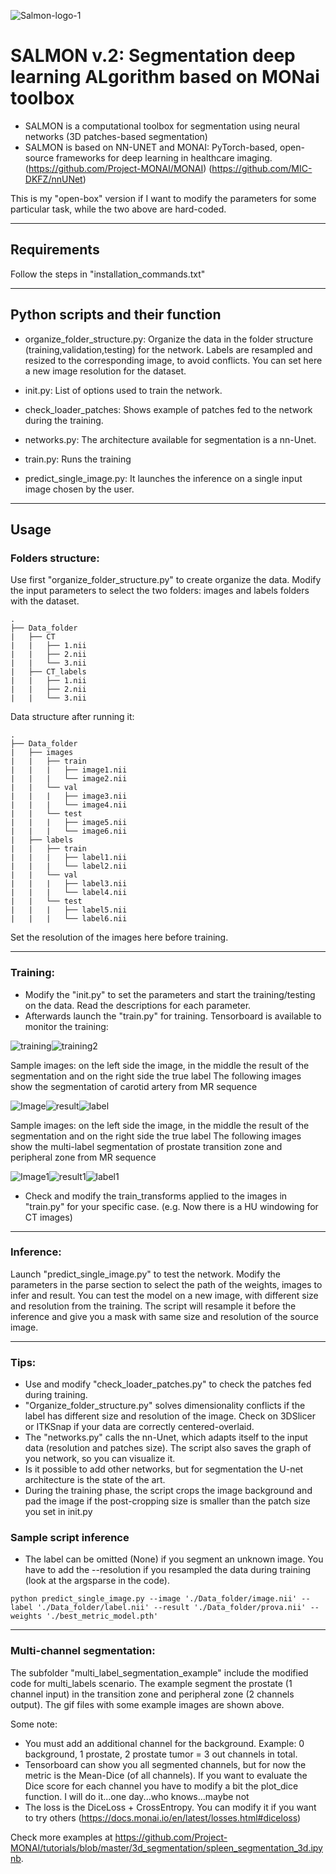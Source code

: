 ![Salmon-logo-1](images/salmon.JPG)
# SALMON v.2: Segmentation deep learning ALgorithm based on MONai toolbox
- SALMON is a computational toolbox for segmentation using neural networks (3D patches-based segmentation)
- SALMON is based on  NN-UNET and MONAI: PyTorch-based, open-source frameworks for deep learning in healthcare imaging. 
(https://github.com/Project-MONAI/MONAI)
(https://github.com/MIC-DKFZ/nnUNet)

This is my "open-box" version if I want to modify the parameters for some particular task, while the two above are hard-coded.

*******************************************************************************
## Requirements
Follow the steps in "installation_commands.txt"
*******************************************************************************
## Python scripts and their function

- organize_folder_structure.py: Organize the data in the folder structure (training,validation,testing) for the network. 
Labels are resampled and resized to the corresponding image, to avoid conflicts. You can set here a new image resolution for the dataset. 

- init.py: List of options used to train the network. 

- check_loader_patches: Shows example of patches fed to the network during the training.  

- networks.py: The architecture available for segmentation is a nn-Unet.

- train.py: Runs the training

- predict_single_image.py: It launches the inference on a single input image chosen by the user.
*******************************************************************************
## Usage
### Folders structure:

Use first "organize_folder_structure.py" to create organize the data.
Modify the input parameters to select the two folders: images and labels folders with the dataset.

    .
	├── Data_folder                   
	|   ├── CT               
	|   |   ├── 1.nii 
    |   |   ├── 2.nii 	
	|   |   └── 3.nii                     
	|   ├── CT_labels                         
	|   |   ├── 1.nii 
    |   |   ├── 2.nii 	
	|   |   └── 3.nii  

Data structure after running it:

	.
	├── Data_folder                   
	|   ├── images              
	|   |   ├── train             
	|   |   |   ├── image1.nii              
	|   |   |   └── image2.nii                     
	|   |   └── val             
	|   |   |   ├── image3.nii             
	|   |   |   └── image4.nii
	|   |   └── test             
	|   |   |   ├── image5.nii              
	|   |   |   └── image6.nii
	|   ├── labels              
	|   |   ├── train             
	|   |   |   ├── label1.nii              
	|   |   |   └── label2.nii                     
	|   |   └── val             
	|   |   |   ├── label3.nii             
	|   |   |   └── label4.nii
	|   |   └── test             
	|   |   |   ├── label5.nii              
	|   |   |   └── label6.nii
	
Set the resolution of the images here before training.
 
*******************************************************************************
### Training:
- Modify the "init.py" to set the parameters and start the training/testing on the data. Read the descriptions for each parameter.
- Afterwards launch the "train.py" for training. Tensorboard is available to monitor the training:	

![training](images/salmon3.JPG)![training2](images/salmon4.JPG)

Sample images: on the left side the image, in the middle the result of the segmentation and on the right side the true label
The following images show the segmentation of carotid artery from MR sequence

![Image](images/image.gif)![result](images/result.gif)![label](images/label.gif)

Sample images: on the left side the image, in the middle the result of the segmentation and on the right side the true label
The following images show the multi-label segmentation of prostate transition zone and peripheral zone from MR sequence

![Image1](images/prostate.gif)![result1](images/prostate_inf.gif)![label1](images/prostate_label.gif)

- Check and modify the train_transforms applied to the images  in "train.py" for your specific case. (e.g. Now there is a HU windowing for CT images)
*******************************************************************************
### Inference:
Launch "predict_single_image.py" to test the network. Modify the parameters in the parse section to select the path of the weights, images to infer and result. 
You can test the model on a new image, with different size and resolution from the training. The script will resample it before the inference and give you a mask
with same size and resolution of the source image.
*******************************************************************************
### Tips:
- Use and modify "check_loader_patches.py" to check the patches fed during training. 
- "Organize_folder_structure.py" solves dimensionality conflicts if the label has different size and resolution of the image. Check on 3DSlicer or ITKSnap if your data are correctly centered-overlaid.
- The "networks.py" calls the nn-Unet, which adapts itself to the input data (resolution and patches size). The script also saves the graph of you network, so you can visualize it. 
- Is it possible to add other networks, but for segmentation the U-net architecture is the state of the art.
- During the training phase, the script crops the image background and pad the image if the post-cropping size is smaller than the patch size you set in init.py


### Sample script inference
- The label can be omitted (None) if you segment an unknown image. You have to add the --resolution if you resampled the data during training (look at the argsparse in the code).
```console
python predict_single_image.py --image './Data_folder/image.nii' --label './Data_folder/label.nii' --result './Data_folder/prova.nii' --weights './best_metric_model.pth'
```
*******************************************************************************
### Multi-channel segmentation: 

The subfolder "multi_label_segmentation_example" include the modified code for multi_labels scenario.
The example segment the prostate (1 channel input) in the transition zone and peripheral zone (2 channels output). 
The gif files with some example images are shown above.

Some note:
- You must add an additional channel for the background. Example: 0 background, 1 prostate, 2 prostate tumor = 3 out channels in total.
- Tensorboard can show you all segmented channels, but for now the metric is the Mean-Dice (of all channels). If you want to evaluate the Dice score for each channel you 
  have to modify a bit the plot_dice function. I will do it...one day...who knows...maybe not
- The loss is the DiceLoss + CrossEntropy. You can modify it if you want to try others (https://docs.monai.io/en/latest/losses.html#diceloss)

Check more examples at https://github.com/Project-MONAI/tutorials/blob/master/3d_segmentation/spleen_segmentation_3d.ipynb.

